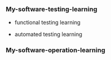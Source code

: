 ### My-software-testing-learning

- functional testing learning

- automated testing learning



### My-software-operation-learning

